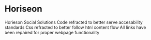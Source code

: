 # Horiseon
Horieson Social Solutions
Code refracted to better serve accesability standards
Css refracted to better follow htnl content flow
All links have been repaired for proper webpage functionality

